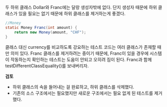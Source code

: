 두 하위 클래스 Dollar와 Franc에는 달랑 생성자밖에 없다.
단지 생성자 때문에 하위 클래스가 있을 필요는 없기 때문에 하위 클래스를 제거하는게 좋겠다.

```java
//Money
static Money Franc(int amount) {
    return new Money(amount, "CHF");
} 
```

클래스 대신 currency를 비교하도록 강요하는 테스트 코드는 여러 클래스가 존재할 때만 의미 있다.
Franc 클래스를 제거하려는 중이기 때문에, Franc이 있을 경우에 시스템이 작동하는지 확인하는 테스트는 도움이 안되고 오히려 짐이 된다.
Franc과 함께 testDifferentClassEquality()를 보내버리자.

**검토**
- 하위 클래스의 속을 들어내는 걸 완료하고, 하위 클래스를 삭제했다.
- 기존의 소스 구조에서는 필요했지만 새로운 구조에서는 필요 없게 된 테스트를 제거했다.